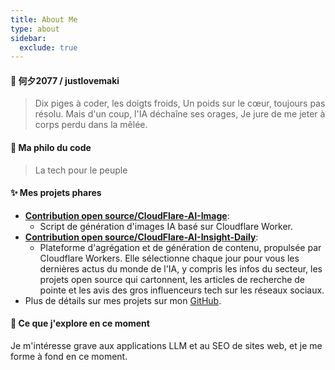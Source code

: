 ```yaml
---
title: About Me
type: about
sidebar:
  exclude: true
---
```

#### 👋 何夕2077 / justlovemaki

> Dix piges à coder, les doigts froids,
> Un poids sur le cœur, toujours pas résolu.
> Mais d'un coup, l'IA déchaîne ses orages,
> Je jure de me jeter à corps perdu dans la mêlée.

#### 🚀 Ma philo du code

> La tech pour le peuple

#### ✨ Mes projets phares

*   **[Contribution open source/CloudFlare-AI-Image](https://github.com/justlovemaki/CloudFlare-AI-Image)**:
    *   Script de génération d'images IA basé sur Cloudflare Worker.
*   **[Contribution open source/CloudFlare-AI-Insight-Daily](https://github.com/justlovemaki/CloudFlare-AI-Insight-Daily)**:
    *   Plateforme d'agrégation et de génération de contenu, propulsée par Cloudflare Workers. Elle sélectionne chaque jour pour vous les dernières actus du monde de l'IA, y compris les infos du secteur, les projets open source qui cartonnent, les articles de recherche de pointe et les avis des gros influenceurs tech sur les réseaux sociaux.
*   Plus de détails sur mes projets sur mon [GitHub](https://github.com/justlovemaki).

#### 🌱 Ce que j'explore en ce moment

Je m'intéresse grave aux applications LLM et au SEO de sites web, et je me forme à fond en ce moment.